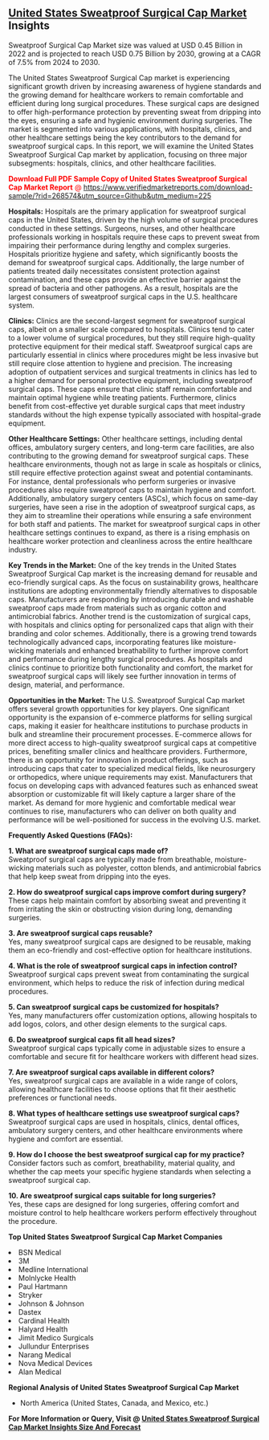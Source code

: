 <h2><a href="https://www.verifiedmarketreports.com/download-sample/?rid=268574&amp;utm_source=Github&amp;utm_medium=225" target="_blank">United States Sweatproof Surgical Cap Market</a> Insights</h2><p>Sweatproof Surgical Cap Market size was valued at USD 0.45 Billion in 2022 and is projected to reach USD 0.75 Billion by 2030, growing at a CAGR of 7.5% from 2024 to 2030.</p><p><p>The United States Sweatproof Surgical Cap market is experiencing significant growth driven by increasing awareness of hygiene standards and the growing demand for healthcare workers to remain comfortable and efficient during long surgical procedures. These surgical caps are designed to offer high-performance protection by preventing sweat from dripping into the eyes, ensuring a safe and hygienic environment during surgeries. The market is segmented into various applications, with hospitals, clinics, and other healthcare settings being the key contributors to the demand for sweatproof surgical caps. In this report, we will examine the United States Sweatproof Surgical Cap market by application, focusing on three major subsegments: hospitals, clinics, and other healthcare facilities. <p><span class=""><span style="color: #ff0000;"><strong>Download Full PDF Sample Copy of United States Sweatproof Surgical Cap Market Report</strong> @ </span><a href="https://www.verifiedmarketreports.com/download-sample/?rid=268574&amp;utm_source=Github&amp;utm_medium=225" target="_blank">https://www.verifiedmarketreports.com/download-sample/?rid=268574&amp;utm_source=Github&amp;utm_medium=225</a></span></p></p> <p><strong>Hospitals:</strong> Hospitals are the primary application for sweatproof surgical caps in the United States, driven by the high volume of surgical procedures conducted in these settings. Surgeons, nurses, and other healthcare professionals working in hospitals require these caps to prevent sweat from impairing their performance during lengthy and complex surgeries. Hospitals prioritize hygiene and safety, which significantly boosts the demand for sweatproof surgical caps. Additionally, the large number of patients treated daily necessitates consistent protection against contamination, and these caps provide an effective barrier against the spread of bacteria and other pathogens. As a result, hospitals are the largest consumers of sweatproof surgical caps in the U.S. healthcare system. <p><strong>Clinics:</strong> Clinics are the second-largest segment for sweatproof surgical caps, albeit on a smaller scale compared to hospitals. Clinics tend to cater to a lower volume of surgical procedures, but they still require high-quality protective equipment for their medical staff. Sweatproof surgical caps are particularly essential in clinics where procedures might be less invasive but still require close attention to hygiene and precision. The increasing adoption of outpatient services and surgical treatments in clinics has led to a higher demand for personal protective equipment, including sweatproof surgical caps. These caps ensure that clinic staff remain comfortable and maintain optimal hygiene while treating patients. Furthermore, clinics benefit from cost-effective yet durable surgical caps that meet industry standards without the high expense typically associated with hospital-grade equipment. <p><strong>Other Healthcare Settings:</strong> Other healthcare settings, including dental offices, ambulatory surgery centers, and long-term care facilities, are also contributing to the growing demand for sweatproof surgical caps. These healthcare environments, though not as large in scale as hospitals or clinics, still require effective protection against sweat and potential contaminants. For instance, dental professionals who perform surgeries or invasive procedures also require sweatproof caps to maintain hygiene and comfort. Additionally, ambulatory surgery centers (ASCs), which focus on same-day surgeries, have seen a rise in the adoption of sweatproof surgical caps, as they aim to streamline their operations while ensuring a safe environment for both staff and patients. The market for sweatproof surgical caps in other healthcare settings continues to expand, as there is a rising emphasis on healthcare worker protection and cleanliness across the entire healthcare industry. <p><strong>Key Trends in the Market:</strong> One of the key trends in the United States Sweatproof Surgical Cap market is the increasing demand for reusable and eco-friendly surgical caps. As the focus on sustainability grows, healthcare institutions are adopting environmentally friendly alternatives to disposable caps. Manufacturers are responding by introducing durable and washable sweatproof caps made from materials such as organic cotton and antimicrobial fabrics. Another trend is the customization of surgical caps, with hospitals and clinics opting for personalized caps that align with their branding and color schemes. Additionally, there is a growing trend towards technologically advanced caps, incorporating features like moisture-wicking materials and enhanced breathability to further improve comfort and performance during lengthy surgical procedures. As hospitals and clinics continue to prioritize both functionality and comfort, the market for sweatproof surgical caps will likely see further innovation in terms of design, material, and performance. <p><strong>Opportunities in the Market:</strong> The U.S. Sweatproof Surgical Cap market offers several growth opportunities for key players. One significant opportunity is the expansion of e-commerce platforms for selling surgical caps, making it easier for healthcare institutions to purchase products in bulk and streamline their procurement processes. E-commerce allows for more direct access to high-quality sweatproof surgical caps at competitive prices, benefiting smaller clinics and healthcare providers. Furthermore, there is an opportunity for innovation in product offerings, such as introducing caps that cater to specialized medical fields, like neurosurgery or orthopedics, where unique requirements may exist. Manufacturers that focus on developing caps with advanced features such as enhanced sweat absorption or customizable fit will likely capture a larger share of the market. As demand for more hygienic and comfortable medical wear continues to rise, manufacturers who can deliver on both quality and performance will be well-positioned for success in the evolving U.S. market. <p><strong>Frequently Asked Questions (FAQs):</strong></p> <p><strong>1. What are sweatproof surgical caps made of?</strong><br> Sweatproof surgical caps are typically made from breathable, moisture-wicking materials such as polyester, cotton blends, and antimicrobial fabrics that help keep sweat from dripping into the eyes.</p> <p><strong>2. How do sweatproof surgical caps improve comfort during surgery?</strong><br> These caps help maintain comfort by absorbing sweat and preventing it from irritating the skin or obstructing vision during long, demanding surgeries.</p> <p><strong>3. Are sweatproof surgical caps reusable?</strong><br> Yes, many sweatproof surgical caps are designed to be reusable, making them an eco-friendly and cost-effective option for healthcare institutions.</p> <p><strong>4. What is the role of sweatproof surgical caps in infection control?</strong><br> Sweatproof surgical caps prevent sweat from contaminating the surgical environment, which helps to reduce the risk of infection during medical procedures.</p> <p><strong>5. Can sweatproof surgical caps be customized for hospitals?</strong><br> Yes, many manufacturers offer customization options, allowing hospitals to add logos, colors, and other design elements to the surgical caps.</p> <p><strong>6. Do sweatproof surgical caps fit all head sizes?</strong><br> Sweatproof surgical caps typically come in adjustable sizes to ensure a comfortable and secure fit for healthcare workers with different head sizes.</p> <p><strong>7. Are sweatproof surgical caps available in different colors?</strong><br> Yes, sweatproof surgical caps are available in a wide range of colors, allowing healthcare facilities to choose options that fit their aesthetic preferences or functional needs.</p> <p><strong>8. What types of healthcare settings use sweatproof surgical caps?</strong><br> Sweatproof surgical caps are used in hospitals, clinics, dental offices, ambulatory surgery centers, and other healthcare environments where hygiene and comfort are essential.</p> <p><strong>9. How do I choose the best sweatproof surgical cap for my practice?</strong><br> Consider factors such as comfort, breathability, material quality, and whether the cap meets your specific hygiene standards when selecting a sweatproof surgical cap.</p> <p><strong>10. Are sweatproof surgical caps suitable for long surgeries?</strong><br> Yes, these caps are designed for long surgeries, offering comfort and moisture control to help healthcare workers perform effectively throughout the procedure.</p></p><p><strong>Top United States Sweatproof Surgical Cap Market Companies</strong></p><div data-test-id=""><p><li>BSN Medical</li><li> 3M</li><li> Medline International</li><li> Molnlycke Health</li><li> Paul Hartmann</li><li> Stryker</li><li> Johnson & Johnson</li><li> Dastex</li><li> Cardinal Health</li><li> Halyard Health</li><li> Jimit Medico Surgicals</li><li> Jullundur Enterprises</li><li> Narang Medical</li><li> Nova Medical Devices</li><li> Alan Medical</li></p><div><strong>Regional Analysis of&nbsp;United States Sweatproof Surgical Cap Market</strong></div><ul><li dir="ltr"><p dir="ltr">North America&nbsp;(United States, Canada, and Mexico, etc.)</p></li></ul><p><strong>For More Information or Query, Visit @&nbsp;</strong><strong><a href="https://www.verifiedmarketreports.com/product/sweatproof-surgical-cap-market/?utm_source=Github&amp;utm_medium=225" target="_blank">United States Sweatproof Surgical Cap Market Insights Size And Forecast</a></strong></p></div>
